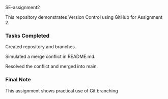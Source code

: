 SE-assignment2  



This repository demonstrates Version Control using GitHub for Assignment 2.  



### Tasks Completed  

Created repository and branches.  

 Simulated a merge conflict in README.md.  

 Resolved the conflict and merged into main.  



### Final Note  

This assignment shows practical use of Git branching

